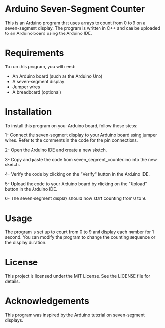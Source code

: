 # Arduino Seven-Segment Counter
This is an Arduino program that uses arrays to count from 0 to 9 on a seven-segment display. The program is written in C++ and can be uploaded to an Arduino board using the Arduino IDE.

# Requirements
To run this program, you will need:

- An Arduino board (such as the Arduino Uno)
- A seven-segment display
- Jumper wires
- A breadboard (optional)
# Installation
To install this program on your Arduino board, follow these steps:

1- Connect the seven-segment display to your Arduino board using jumper wires. Refer to the comments in the code for the pin connections.

2- Open the Arduino IDE and create a new sketch.

3- Copy and paste the code from seven_segment_counter.ino into the new sketch.

4- Verify the code by clicking on the "Verify" button in the Arduino IDE.

5- Upload the code to your Arduino board by clicking on the "Upload" button in the Arduino IDE.

6- The seven-segment display should now start counting from 0 to 9.

# Usage
The program is set up to count from 0 to 9 and display each number for 1 second. You can modify the program to change the counting sequence or the display duration.

# License
This project is licensed under the MIT License. See the LICENSE file for details.

# Acknowledgements
This program was inspired by the Arduino tutorial on seven-segment displays.

